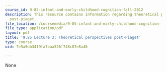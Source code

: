 ```yaml
---
course_id: 9-85-infant-and-early-childhood-cognition-fall-2012
description: This resource contains information regarding theoretical perspectives
  post-piaget.
file_location: /coursemedia/9-85-infant-and-early-childhood-cognition-fall-2012/7e5a5db3419fa7baa526f748c87e8a46_MIT9_85F12_lec3_post-piag.pdf
file_type: application/pdf
layout: pdf
title: '9.85 Lecture 3: Theoretical perspectives post-Piaget'
type: course
uid: 7e5a5db3419fa7baa526f748c87e8a46

---
```

None